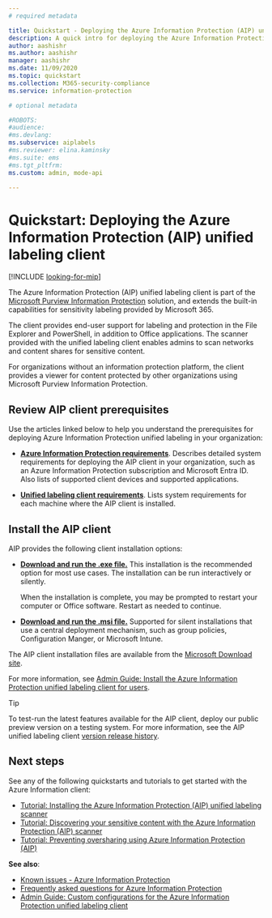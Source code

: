 ```yaml
---
# required metadata

title: Quickstart - Deploying the Azure Information Protection (AIP) unified labeling client 
description: A quick intro for deploying the Azure Information Protection (AIP) unified labeling client
author: aashishr
ms.author: aashishr
manager: aashishr
ms.date: 11/09/2020
ms.topic: quickstart
ms.collection: M365-security-compliance
ms.service: information-protection

# optional metadata

#ROBOTS:
#audience:
#ms.devlang:
ms.subservice: aiplabels
#ms.reviewer: elina.kaminsky
#ms.suite: ems
#ms.tgt_pltfrm:
ms.custom: admin, mode-api

---
```


# Quickstart: Deploying the Azure Information Protection (AIP) unified labeling client

[!INCLUDE [looking-for-mip](includes/looking-for-mip.md)]

The Azure Information Protection (AIP) unified labeling client is part of the [Microsoft Purview Information Protection](/microsoft-365/compliance/information-protection) solution, and  extends the built-in capabilities for sensitivity labeling provided by Microsoft 365. 

The client provides end-user support for labeling and protection in the File Explorer and PowerShell, in addition to Office applications. The scanner provided with the unified labeling client enables admins to scan networks and content shares for sensitive content. 

For organizations without an information protection platform, the client provides a viewer for content protected by other organizations using Microsoft Purview Information Protection.

## Review AIP client prerequisites

Use the articles linked below to help you understand the prerequisites for deploying Azure Information Protection unified labeling in your organization:

- **[Azure Information Protection requirements](requirements.md)**. Describes detailed system requirements for deploying the AIP client in your organization, such as an Azure Information Protection subscription and Microsoft Entra ID. Also lists of supported client devices and supported applications.

- **[Unified labeling client requirements](./rms-client/reqs-ul-client.md)**. Lists system requirements for each machine where the AIP client is installed.

## Install the AIP client

AIP provides the following client installation options:

- **[Download and run the .exe file.](rms-client/clientv2-admin-guide-install.md#install-the-aip-unified-labeling-client-using-the-executable-installer)** This installation is the recommended option for most use cases. The installation can be run interactively or silently.

    When the installation is complete, you may be prompted to restart your computer or Office software. Restart as needed to continue.

- **[Download and run the .msi file.](rms-client/clientv2-admin-guide-install.md#install-the-unified-labeling-client-using-the-msi-installer)** Supported for silent installations that use a central deployment mechanism, such as group policies, Configuration Manger, or Microsoft Intune.

The AIP client installation files are available from the [Microsoft Download site](https://www.microsoft.com/download/details.aspx?id=53018). 

For more information, see [Admin Guide: Install the Azure Information Protection unified labeling client for users](rms-client/clientv2-admin-guide-install.md).

> [!TIP]
> To test-run the latest features available for the AIP client, deploy our public preview version on a testing system. For more information, see the AIP unified labeling client [version release history](rms-client/unifiedlabelingclient-version-release-history.md).
> 

## Next steps

See any of the following quickstarts and tutorials to get started with the Azure Information client:

- [Tutorial: Installing the Azure Information Protection (AIP) unified labeling scanner](/microsoft-365/compliance/deploy-scanner-configure-install)
- [Tutorial: Discovering your sensitive content with the Azure Information Protection (AIP) scanner](/microsoft-365/compliance/deploy-scanner-manage)
- [Tutorial: Preventing oversharing using Azure Information Protection (AIP)](/azure/information-protection/tutorial-scan-networks-and-content)

**See also**:

- [Known issues - Azure Information Protection](known-issues.md) 
- [Frequently asked questions for Azure Information Protection](faqs.md) 
- [Admin Guide: Custom configurations for the Azure Information Protection unified labeling client](rms-client/clientv2-admin-guide-customizations.md)
